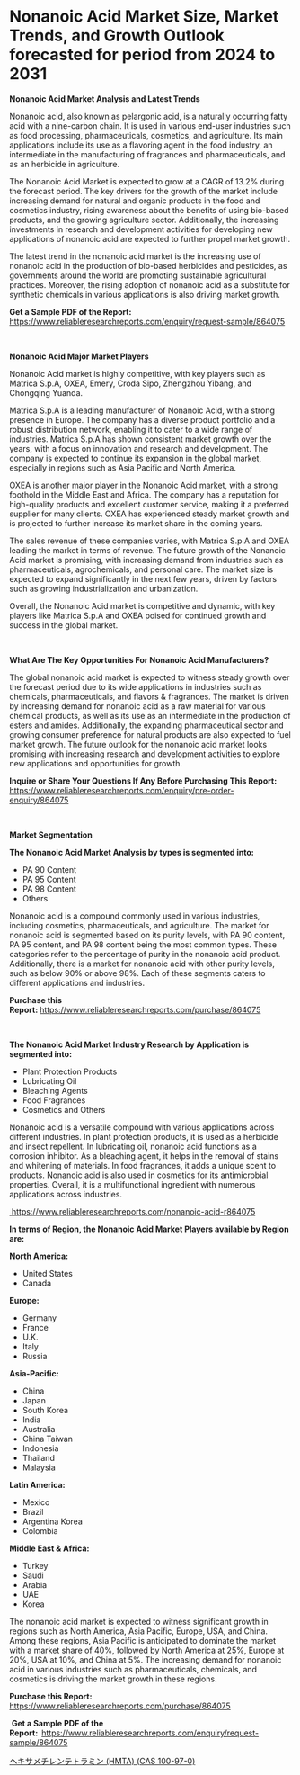 <p><h1>Nonanoic Acid Market Size, Market Trends, and Growth Outlook forecasted for period from 2024 to 2031</h1></p><p><strong>Nonanoic Acid Market Analysis and Latest Trends</strong></p>
<p><p>Nonanoic acid, also known as pelargonic acid, is a naturally occurring fatty acid with a nine-carbon chain. It is used in various end-user industries such as food processing, pharmaceuticals, cosmetics, and agriculture. Its main applications include its use as a flavoring agent in the food industry, an intermediate in the manufacturing of fragrances and pharmaceuticals, and as an herbicide in agriculture.</p><p>The Nonanoic Acid Market is expected to grow at a CAGR of 13.2% during the forecast period. The key drivers for the growth of the market include increasing demand for natural and organic products in the food and cosmetics industry, rising awareness about the benefits of using bio-based products, and the growing agriculture sector. Additionally, the increasing investments in research and development activities for developing new applications of nonanoic acid are expected to further propel market growth.</p><p>The latest trend in the nonanoic acid market is the increasing use of nonanoic acid in the production of bio-based herbicides and pesticides, as governments around the world are promoting sustainable agricultural practices. Moreover, the rising adoption of nonanoic acid as a substitute for synthetic chemicals in various applications is also driving market growth.</p></p>
<p><strong>Get a Sample PDF of the Report:&nbsp;</strong> <a href="https://www.reliableresearchreports.com/enquiry/request-sample/864075">https://www.reliableresearchreports.com/enquiry/request-sample/864075</a></p>
<p>&nbsp;</p>
<p><strong>Nonanoic Acid Major Market Players</strong></p>
<p><p>Nonanoic Acid market is highly competitive, with key players such as Matrica S.p.A, OXEA, Emery, Croda Sipo, Zhengzhou Yibang, and Chongqing Yuanda.</p><p>Matrica S.p.A is a leading manufacturer of Nonanoic Acid, with a strong presence in Europe. The company has a diverse product portfolio and a robust distribution network, enabling it to cater to a wide range of industries. Matrica S.p.A has shown consistent market growth over the years, with a focus on innovation and research and development. The company is expected to continue its expansion in the global market, especially in regions such as Asia Pacific and North America.</p><p>OXEA is another major player in the Nonanoic Acid market, with a strong foothold in the Middle East and Africa. The company has a reputation for high-quality products and excellent customer service, making it a preferred supplier for many clients. OXEA has experienced steady market growth and is projected to further increase its market share in the coming years.</p><p>The sales revenue of these companies varies, with Matrica S.p.A and OXEA leading the market in terms of revenue. The future growth of the Nonanoic Acid market is promising, with increasing demand from industries such as pharmaceuticals, agrochemicals, and personal care. The market size is expected to expand significantly in the next few years, driven by factors such as growing industrialization and urbanization.</p><p>Overall, the Nonanoic Acid market is competitive and dynamic, with key players like Matrica S.p.A and OXEA poised for continued growth and success in the global market.</p></p>
<p>&nbsp;</p>
<p><strong>What Are The Key Opportunities For Nonanoic Acid Manufacturers?</strong></p>
<p><p>The global nonanoic acid market is expected to witness steady growth over the forecast period due to its wide applications in industries such as chemicals, pharmaceuticals, and flavors & fragrances. The market is driven by increasing demand for nonanoic acid as a raw material for various chemical products, as well as its use as an intermediate in the production of esters and amides. Additionally, the expanding pharmaceutical sector and growing consumer preference for natural products are also expected to fuel market growth. The future outlook for the nonanoic acid market looks promising with increasing research and development activities to explore new applications and opportunities for growth.</p></p>
<p><strong>Inquire or Share Your Questions If Any Before Purchasing This Report:</strong> <a href="https://www.reliableresearchreports.com/enquiry/pre-order-enquiry/864075">https://www.reliableresearchreports.com/enquiry/pre-order-enquiry/864075</a></p>
<p>&nbsp;</p>
<p><strong>Market Segmentation</strong></p>
<p><strong>The Nonanoic Acid Market Analysis by types is segmented into:</strong></p>
<p><ul><li>PA 90 Content</li><li>PA 95 Content</li><li>PA 98 Content</li><li>Others</li></ul></p>
<p><p>Nonanoic acid is a compound commonly used in various industries, including cosmetics, pharmaceuticals, and agriculture. The market for nonanoic acid is segmented based on its purity levels, with PA 90 content, PA 95 content, and PA 98 content being the most common types. These categories refer to the percentage of purity in the nonanoic acid product. Additionally, there is a market for nonanoic acid with other purity levels, such as below 90% or above 98%. Each of these segments caters to different applications and industries.</p></p>
<p><strong>Purchase this Report:&nbsp;</strong><a href="https://www.reliableresearchreports.com/purchase/864075">https://www.reliableresearchreports.com/purchase/864075</a></p>
<p>&nbsp;</p>
<p><strong>The Nonanoic Acid Market Industry Research by Application is segmented into:</strong></p>
<p><ul><li>Plant Protection Products</li><li>Lubricating Oil</li><li>Bleaching Agents</li><li>Food Fragrances</li><li>Cosmetics and Others</li></ul></p>
<p><p>Nonanoic acid is a versatile compound with various applications across different industries. In plant protection products, it is used as a herbicide and insect repellent. In lubricating oil, nonanoic acid functions as a corrosion inhibitor. As a bleaching agent, it helps in the removal of stains and whitening of materials. In food fragrances, it adds a unique scent to products. Nonanoic acid is also used in cosmetics for its antimicrobial properties. Overall, it is a multifunctional ingredient with numerous applications across industries.</p></p>
<p><a href="https://www.reliableresearchreports.com/nonanoic-acid-r864075">&nbsp;https://www.reliableresearchreports.com/nonanoic-acid-r864075</a></p>
<p><strong>In terms of Region, the Nonanoic Acid Market Players available by Region are:</strong></p>
<p>
    <p> <strong> North America: </strong>
        <ul>
            <li>United States</li>
            <li>Canada</li>
        </ul>
        </p> 
    <p> <strong> Europe: </strong>
        <ul>
            <li>Germany</li>
            <li>France</li>
            <li>U.K.</li>
            <li>Italy</li>
            <li>Russia</li>
        </ul>
        </p> 
    <p> <strong> Asia-Pacific: </strong>
        <ul>
            <li>China</li>
            <li>Japan</li>
            <li>South Korea</li>
            <li>India</li>
            <li>Australia</li>
            <li>China Taiwan</li>
            <li>Indonesia</li>
            <li>Thailand</li>
            <li>Malaysia</li>
        </ul>
        </p> 
    <p> <strong> Latin America: </strong>
        <ul>
            <li>Mexico</li>
            <li>Brazil</li>
            <li>Argentina Korea</li>
            <li>Colombia</li>
        </ul>
        </p> 
    <p> <strong> Middle East & Africa: </strong>
        <ul>
            <li>Turkey</li>
            <li>Saudi</li>
            <li>Arabia</li>
            <li>UAE</li>
            <li>Korea</li>
        </ul>
    </p>
    </p>
<p><p>The nonanoic acid market is expected to witness significant growth in regions such as North America, Asia Pacific, Europe, USA, and China. Among these regions, Asia Pacific is anticipated to dominate the market with a market share of 40%, followed by North America at 25%, Europe at 20%, USA at 10%, and China at 5%. The increasing demand for nonanoic acid in various industries such as pharmaceuticals, chemicals, and cosmetics is driving the market growth in these regions.</p></p>
<p><strong>Purchase this Report: </strong><a href="https://www.reliableresearchreports.com/purchase/864075">https://www.reliableresearchreports.com/purchase/864075</a></p>
<p>&nbsp;<strong>Get a Sample PDF of the Report:&nbsp;&nbsp;</strong><a href="https://www.reliableresearchreports.com/enquiry/request-sample/864075">https://www.reliableresearchreports.com/enquiry/request-sample/864075</a></p>
<p><strong></strong></p>
<p><p><a href="https://github.com/pepo3k/Market-Research-Report-List-2/blob/main/8811811133987.md">ヘキサメチレンテトラミン (HMTA) (CAS 100-97-0)</a></p></p>